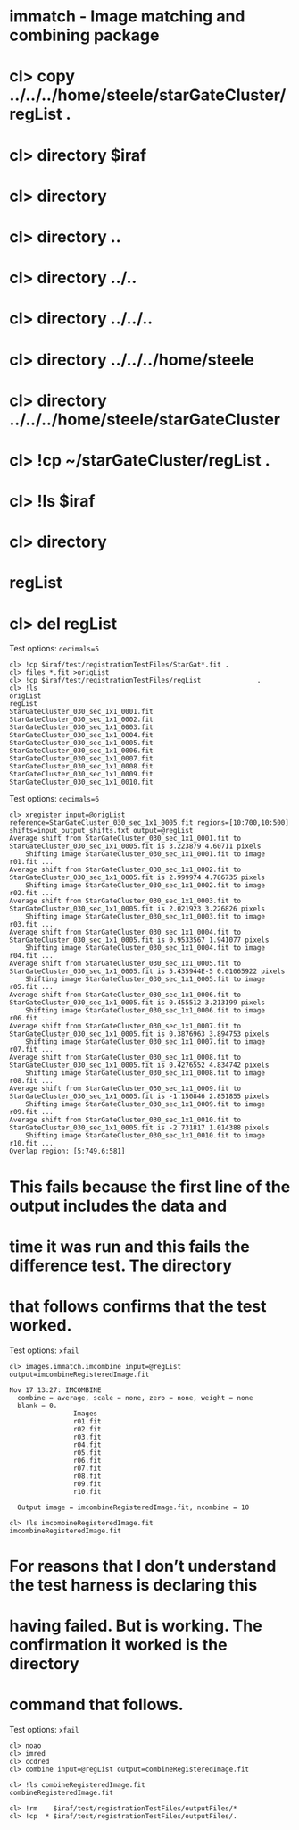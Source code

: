 # immatch - Image matching and combining package

# cl> copy ../../../home/steele/starGateCluster/regList .
# cl> directory $iraf
# cl> directory 
# cl> directory ..
# cl> directory ../..
# cl> directory ../../..
# cl> directory ../../../home/steele
# cl> directory ../../../home/steele/starGateCluster
# cl> !cp ~/starGateCluster/regList  .
# cl> !ls $iraf
# cl> directory
# regList
# cl> del regList

Test options: `decimals=5`
```
cl> !cp $iraf/test/registrationTestFiles/StarGat*.fit .
cl> files *.fit >origList
cl> !cp $iraf/test/registrationTestFiles/regList              .
cl> !ls
origList
regList
StarGateCluster_030_sec_1x1_0001.fit
StarGateCluster_030_sec_1x1_0002.fit
StarGateCluster_030_sec_1x1_0003.fit
StarGateCluster_030_sec_1x1_0004.fit
StarGateCluster_030_sec_1x1_0005.fit
StarGateCluster_030_sec_1x1_0006.fit
StarGateCluster_030_sec_1x1_0007.fit
StarGateCluster_030_sec_1x1_0008.fit
StarGateCluster_030_sec_1x1_0009.fit
StarGateCluster_030_sec_1x1_0010.fit
```

Test options: `decimals=6`
```
cl> xregister input=@origList reference=StarGateCluster_030_sec_1x1_0005.fit regions=[10:700,10:500] shifts=input_output_shifts.txt output=@regList
Average shift from StarGateCluster_030_sec_1x1_0001.fit to StarGateCluster_030_sec_1x1_0005.fit is 3.223879 4.60711 pixels
	Shifting image StarGateCluster_030_sec_1x1_0001.fit to image r01.fit ...
Average shift from StarGateCluster_030_sec_1x1_0002.fit to StarGateCluster_030_sec_1x1_0005.fit is 2.999974 4.786735 pixels
	Shifting image StarGateCluster_030_sec_1x1_0002.fit to image r02.fit ...
Average shift from StarGateCluster_030_sec_1x1_0003.fit to StarGateCluster_030_sec_1x1_0005.fit is 2.021923 3.226826 pixels
	Shifting image StarGateCluster_030_sec_1x1_0003.fit to image r03.fit ...
Average shift from StarGateCluster_030_sec_1x1_0004.fit to StarGateCluster_030_sec_1x1_0005.fit is 0.9533567 1.941077 pixels
	Shifting image StarGateCluster_030_sec_1x1_0004.fit to image r04.fit ...
Average shift from StarGateCluster_030_sec_1x1_0005.fit to StarGateCluster_030_sec_1x1_0005.fit is 5.435944E-5 0.01065922 pixels
	Shifting image StarGateCluster_030_sec_1x1_0005.fit to image r05.fit ...
Average shift from StarGateCluster_030_sec_1x1_0006.fit to StarGateCluster_030_sec_1x1_0005.fit is 0.455512 3.213199 pixels
	Shifting image StarGateCluster_030_sec_1x1_0006.fit to image r06.fit ...
Average shift from StarGateCluster_030_sec_1x1_0007.fit to StarGateCluster_030_sec_1x1_0005.fit is 0.3876963 3.894753 pixels
	Shifting image StarGateCluster_030_sec_1x1_0007.fit to image r07.fit ...
Average shift from StarGateCluster_030_sec_1x1_0008.fit to StarGateCluster_030_sec_1x1_0005.fit is 0.4276552 4.834742 pixels
	Shifting image StarGateCluster_030_sec_1x1_0008.fit to image r08.fit ...
Average shift from StarGateCluster_030_sec_1x1_0009.fit to StarGateCluster_030_sec_1x1_0005.fit is -1.150846 2.851855 pixels
	Shifting image StarGateCluster_030_sec_1x1_0009.fit to image r09.fit ...
Average shift from StarGateCluster_030_sec_1x1_0010.fit to StarGateCluster_030_sec_1x1_0005.fit is -2.731817 1.014388 pixels
	Shifting image StarGateCluster_030_sec_1x1_0010.fit to image r10.fit ...
Overlap region: [5:749,6:581]
```

# This fails because the first line of the output includes the data and
# time it was run and this fails the difference test. The directory
# that follows confirms that the test worked.

Test options: `xfail`
```
cl> images.immatch.imcombine input=@regList output=imcombineRegisteredImage.fit

Nov 17 13:27: IMCOMBINE
  combine = average, scale = none, zero = none, weight = none
  blank = 0.
                Images 
                r01.fit
                r02.fit
                r03.fit
                r04.fit
                r05.fit
                r06.fit
                r07.fit
                r08.fit
                r09.fit
                r10.fit

  Output image = imcombineRegisteredImage.fit, ncombine = 10

```

```
cl> !ls imcombineRegisteredImage.fit
imcombineRegisteredImage.fit
```

# For reasons that I don’t understand the test harness is declaring this
# having failed. But is working. The confirmation it worked is the directory
# command that follows.

Test options: `xfail`
```
cl> noao
cl> imred
cl> ccdred
cl> combine input=@regList output=combineRegisteredImage.fit
```

```
cl> !ls combineRegisteredImage.fit 
combineRegisteredImage.fit
```

```
cl> !rm    $iraf/test/registrationTestFiles/outputFiles/*
cl> !cp  * $iraf/test/registrationTestFiles/outputFiles/.
```


